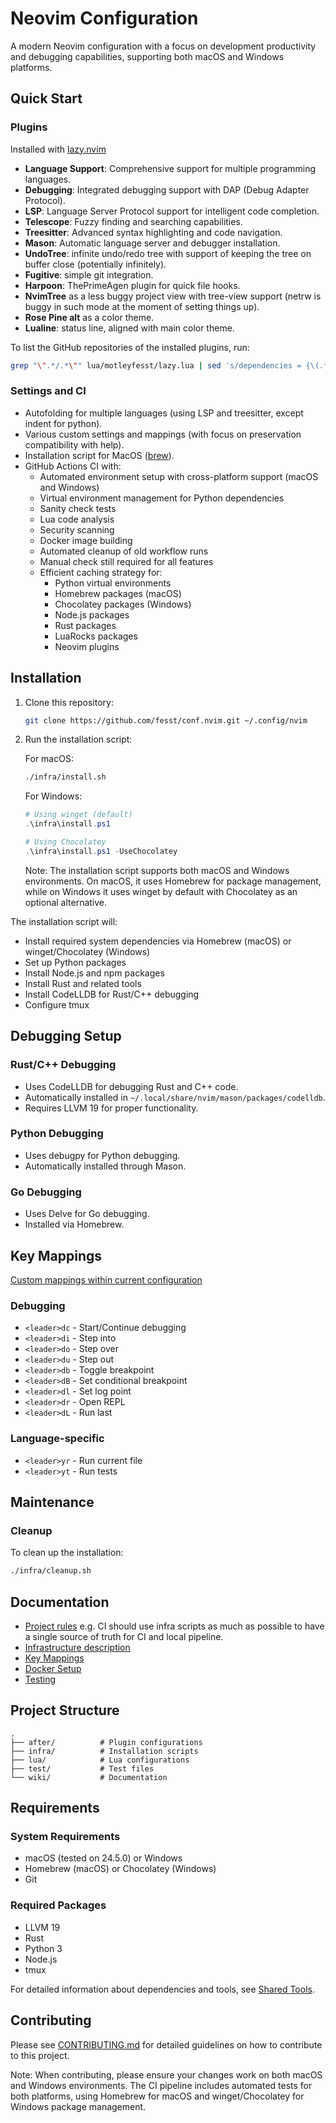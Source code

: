 # Neovim Configuration

A modern Neovim configuration with a focus on development productivity and debugging capabilities, supporting both macOS and Windows platforms.

## Quick Start

### Plugins

Installed with [lazy.nvim](https://github.com/folke/lazy.nvim)

- **Language Support**: Comprehensive support for multiple programming languages.
- **Debugging**: Integrated debugging support with DAP (Debug Adapter Protocol).
- **LSP**: Language Server Protocol support for intelligent code completion.
- **Telescope**: Fuzzy finding and searching capabilities.
- **Treesitter**: Advanced syntax highlighting and code navigation.
- **Mason**: Automatic language server and debugger installation.
- **UndoTree**: infinite undo/redo tree with support of keeping the tree on buffer close (potentially infinitely).
- **Fugitive**: simple git integration.
- **Harpoon**: ThePrimeAgen plugin for quick file hooks.
- **NvimTree** as a less buggy project view with tree-view support (netrw is buggy in such mode at the moment of setting things up).
- **Rose Pine alt** as a color theme.
- **Lualine**: status line, aligned with main color theme.

To list the GitHub repositories of the installed plugins, run:

```sh
grep "\".*/.*\"" lua/motleyfesst/lazy.lua | sed 's/dependencies = {\(.*\) }/\1/g' | sort | uniq
```

### Settings and CI

- Autofolding for multiple languages (using LSP and treesitter, except indent for python).
- Various custom settings and mappings (with focus on preservation compatibility with help).
- Installation script for MacOS ([brew](https://brew.sh/)).
- GitHub Actions CI with:
  - Automated environment setup with cross-platform support (macOS and Windows)
  - Virtual environment management for Python dependencies
  - Sanity check tests
  - Lua code analysis
  - Security scanning
  - Docker image building
  - Automated cleanup of old workflow runs
  - Manual check still required for all features
  - Efficient caching strategy for:
    - Python virtual environments
    - Homebrew packages (macOS)
    - Chocolatey packages (Windows)
    - Node.js packages
    - Rust packages
    - LuaRocks packages
    - Neovim plugins

## Installation

1. Clone this repository:

   ```bash
   git clone https://github.com/fesst/conf.nvim.git ~/.config/nvim
   ```

2. Run the installation script:

   For macOS:

   ```zsh
   ./infra/install.sh
   ```

   For Windows:

   ```powershell
   # Using winget (default)
   .\infra\install.ps1

   # Using Chocolatey
   .\infra\install.ps1 -UseChocolatey
   ```

   Note: The installation script supports both macOS and Windows environments. On macOS, it uses Homebrew for package management, while on Windows it uses winget by default with Chocolatey as an optional alternative.

The installation script will:

- Install required system dependencies via Homebrew (macOS) or winget/Chocolatey (Windows)
- Set up Python packages
- Install Node.js and npm packages
- Install Rust and related tools
- Install CodeLLDB for Rust/C++ debugging
- Configure tmux

## Debugging Setup

### Rust/C++ Debugging

- Uses CodeLLDB for debugging Rust and C++ code.
- Automatically installed in `~/.local/share/nvim/mason/packages/codelldb`.
- Requires LLVM 19 for proper functionality.

### Python Debugging

- Uses debugpy for Python debugging.
- Automatically installed through Mason.

### Go Debugging

- Uses Delve for Go debugging.
- Installed via Homebrew.

## Key Mappings

[Custom mappings within current configuration](wiki/mappings.md)

### Debugging

- `<leader>dc` - Start/Continue debugging
- `<leader>di` - Step into
- `<leader>do` - Step over
- `<leader>du` - Step out
- `<leader>db` - Toggle breakpoint
- `<leader>dB` - Set conditional breakpoint
- `<leader>dl` - Set log point
- `<leader>dr` - Open REPL
- `<leader>dL` - Run last

### Language-specific

- `<leader>yr` - Run current file
- `<leader>yt` - Run tests

## Maintenance

### Cleanup

To clean up the installation:

```bash
./infra/cleanup.sh
```

## Documentation

- [Project rules](wiki/ai_context.md)
  e.g. CI should use infra scripts as much as possible to have a single source of truth for CI and local pipeline.
- [Infrastructure description](wiki/infrastructure.md)
- [Key Mappings](wiki/mappings.md)
- [Docker Setup](wiki/docker.md)
- [Testing](wiki/tests.md)

## Project Structure

``` .
.
├── after/          # Plugin configurations
├── infra/          # Installation scripts
├── lua/            # Lua configurations
├── test/           # Test files
└── wiki/           # Documentation
```

## Requirements

### System Requirements

- macOS (tested on 24.5.0) or Windows
- Homebrew (macOS) or Chocolatey (Windows)
- Git

### Required Packages

- LLVM 19
- Rust
- Python 3
- Node.js
- tmux

For detailed information about dependencies and tools, see [Shared Tools](wiki/shared_tools.md).

## Contributing

Please see [CONTRIBUTING.md](CONTRIBUTING.md) for detailed guidelines on how to contribute to this project.

Note: When contributing, please ensure your changes work on both macOS and Windows environments. The CI pipeline includes automated tests for both platforms, using Homebrew for macOS and winget/Chocolatey for Windows package management.
